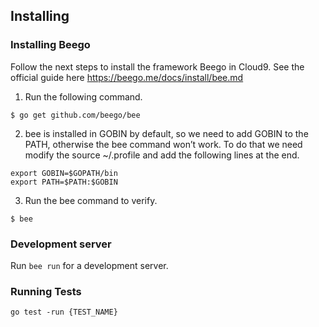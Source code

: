 ## Installing

### Installing Beego

Follow the next steps to install the framework Beego in Cloud9. See the official
guide here https://beego.me/docs/install/bee.md

1. Run the following command.
```
$ go get github.com/beego/bee
```
2. bee is installed in GOBIN by default, so we need to add GOBIN to the PATH, 
otherwise the bee command won’t work. To do that we need modify the source 
~/.profile and add the following lines at the end.
```
export GOBIN=$GOPATH/bin
export PATH=$PATH:$GOBIN
```
3. Run the bee command to verify.
```
$ bee
```

### Development server

Run `bee run` for a development server.

### Running Tests
```
go test -run {TEST_NAME}
```